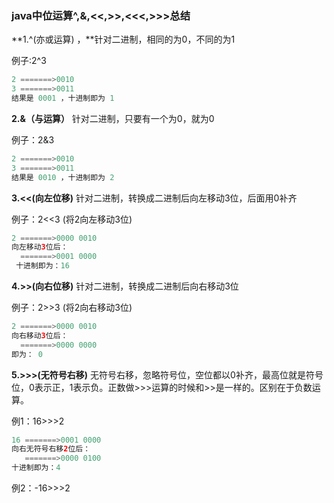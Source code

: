 ### java中位运算^,&,<<,>>,<<<,>>>总结

**1.^(亦或运算) ，**针对二进制，相同的为0，不同的为1

例子:2^3

```java
2 =======>0010
3 =======>0011
结果是 0001 ，十进制即为 1
```



**2.&（与运算）** 针对二进制，只要有一个为0，就为0

例子：2&3

```java
2 =======>0010
3 =======>0011
结果是 0010 ，十进制即为 2
```



**3.<<(向左位移)** 针对二进制，转换成二进制后向左移动3位，后面用0补齐

例子：2<<3   (将2向左移动3位)

```java
2 =======>0000 0010
向左移动3位后：
  =======>0001 0000
 十进制即为：16
```



**4.>>(向右位移)** 针对二进制，转换成二进制后向右移动3位

例子：2>>3 (将2向右移动3位)

```java
2 =======>0000 0010
向右移动3位后：
  =======>0000 0000
即为： 0
```



**5.>>>(无符号右移)**  无符号右移，忽略符号位，空位都以0补齐，最高位就是符号位，0表示正，1表示负。正数做>>>运算的时候和>>是一样的。区别在于负数运算。

例1：16>>>2

```java
16 =======>0001 0000
向右无符号右移2位后：
   =======>0000 0100
十进制即为：4
```

例2：-16>>>2

```java

```

